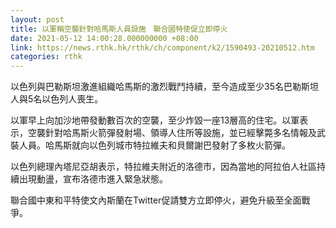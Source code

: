 ```yaml
---
layout: post
title: 以軍稱空襲針對哈馬斯人員設施　聯合國特使促立即停火
date: 2021-05-12 14:00:28.000000000 +08:00
link: https://news.rthk.hk/rthk/ch/component/k2/1590493-20210512.htm
categories: rthk
---
```


以色列與巴勒斯坦激進組織哈馬斯的激烈戰鬥持續，至今造成至少35名巴勒斯坦人與5名以色列人喪生。

以軍早上向加沙地帶發動數百次的空襲，至少炸毀一座13層高的住宅。以軍表示，空襲針對哈馬斯火箭彈發射場、領導人住所等設施，並已經擊斃多名情報及武裝人員。哈馬斯就向以色列城市特拉維夫和貝爾謝巴發射了多枚火箭彈。

以色列總理內塔尼亞胡表示，特拉維夫附近的洛德市，因為當地的阿拉伯人社區持續出現動盪，宣布洛德市進入緊急狀態。

聯合國中東和平特使文內斯蘭在Twitter促請雙方立即停火，避免升級至全面戰爭。
